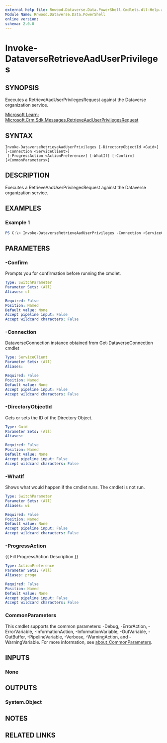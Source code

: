 ```yaml
---
external help file: Rnwood.Dataverse.Data.PowerShell.Cmdlets.dll-Help.xml
Module Name: Rnwood.Dataverse.Data.PowerShell
online version:
schema: 2.0.0
---
```


# Invoke-DataverseRetrieveAadUserPrivileges

## SYNOPSIS
Executes a RetrieveAadUserPrivilegesRequest against the Dataverse organization service.

[Microsoft Learn: Microsoft.Crm.Sdk.Messages.RetrieveAadUserPrivilegesRequest](https://learn.microsoft.com/en-us/dotnet/api/microsoft.crm.sdk.messages.RetrieveAadUserPrivilegesRequest?view=dataverse-sdk-latest)

## SYNTAX

```
Invoke-DataverseRetrieveAadUserPrivileges [-DirectoryObjectId <Guid>] [-Connection <ServiceClient>]
 [-ProgressAction <ActionPreference>] [-WhatIf] [-Confirm] [<CommonParameters>]
```

## DESCRIPTION
Executes a RetrieveAadUserPrivilegesRequest against the Dataverse organization service.

## EXAMPLES

### Example 1
```powershell
PS C:\> Invoke-DataverseRetrieveAadUserPrivileges -Connection <ServiceClient> -DirectoryObjectId <Guid>
```

## PARAMETERS

### -Confirm
Prompts you for confirmation before running the cmdlet.

```yaml
Type: SwitchParameter
Parameter Sets: (All)
Aliases: cf

Required: False
Position: Named
Default value: None
Accept pipeline input: False
Accept wildcard characters: False
```

### -Connection
DataverseConnection instance obtained from Get-DataverseConnection cmdlet

```yaml
Type: ServiceClient
Parameter Sets: (All)
Aliases:

Required: False
Position: Named
Default value: None
Accept pipeline input: False
Accept wildcard characters: False
```

### -DirectoryObjectId
Gets or sets the ID of the Directory Object.

```yaml
Type: Guid
Parameter Sets: (All)
Aliases:

Required: False
Position: Named
Default value: None
Accept pipeline input: False
Accept wildcard characters: False
```

### -WhatIf
Shows what would happen if the cmdlet runs. The cmdlet is not run.

```yaml
Type: SwitchParameter
Parameter Sets: (All)
Aliases: wi

Required: False
Position: Named
Default value: None
Accept pipeline input: False
Accept wildcard characters: False
```

### -ProgressAction
{{ Fill ProgressAction Description }}

```yaml
Type: ActionPreference
Parameter Sets: (All)
Aliases: proga

Required: False
Position: Named
Default value: None
Accept pipeline input: False
Accept wildcard characters: False
```

### CommonParameters
This cmdlet supports the common parameters: -Debug, -ErrorAction, -ErrorVariable, -InformationAction, -InformationVariable, -OutVariable, -OutBuffer, -PipelineVariable, -Verbose, -WarningAction, and -WarningVariable. For more information, see [about_CommonParameters](http://go.microsoft.com/fwlink/?LinkID=113216).

## INPUTS

### None
## OUTPUTS

### System.Object
## NOTES

## RELATED LINKS

